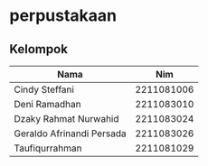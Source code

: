 # perpustakaan

## Kelompok
| Nama     | Nim                          |
|----------------|-------------------------------|
| Cindy Steffani    | 2211081006              |
| Deni Ramadhan    | 2211083010             |
| Dzaky Rahmat Nurwahid    | 2211083024              |
| Geraldo Afrinandi Persada    | 2211083026              |
| Taufiqurrahman    | 2211081029   |